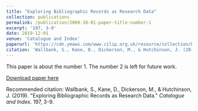 ```yaml
---
title: "Exploring Bibliographic Records as Research Data"
collection: publications
permalink: /publication/2009-10-01-paper-title-number-1
excerpt: '197, 3-9'
date: 2019-12-01
venue: 'Catalogue and Index'
paperurl: 'https://cdn.ymaws.com/www.cilip.org.uk/resource/collection/F71F19C3-49CF-462D-8165-B07967EE07F0/C&I_197.pdf'
citation: 'Wallbank, S., Kane, D., Dickerson, M., & Hutchinson, J. (2019). &quot;Exploring Bibliographic Records as Research Data.&quot; <i>Catalogue and Index</i>. 197, 3-9.'
---
```

This paper is about the number 1. The number 2 is left for future work.

[Download paper here](https://cdn.ymaws.com/www.cilip.org.uk/resource/collection/F71F19C3-49CF-462D-8165-B07967EE07F0/C&I_197.pdf)

Recommended citation: Wallbank, S., Kane, D., Dickerson, M., & Hutchinson, J. (2019). &quot;Exploring Bibliographic Records as Research Data.&quot; <i>Catalogue and Index</i>. 197, 3-9.
